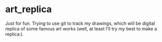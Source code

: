 # art_replica
Just for fun. Trying to use git to track my drawings, which will be digital replica of some famous art works (well, at least I'll try my best to make a replica:).
